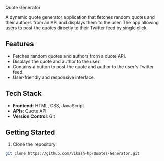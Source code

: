  Quote Generator

A dynamic quote generator application that fetches random quotes and their authors from an API and displays them to the user. The app allowing users to post the quotes directly to their Twitter feed by single click.

## Features

- Fetches random quotes and authors from a quote API.
- Displays the quote and author to the user.
- Contains a button to post the quote and author to the user's Twitter feed.
- User-friendly and responsive interface.


## Tech Stack

- **Frontend**: HTML, CSS, JavaScript
- **APIs**: Quote API
- **Version Control**: Git

## Getting Started



1. Clone the repository:

```bash
git clone https://github.com/Vikash-hp/Quotes-Generator.git
